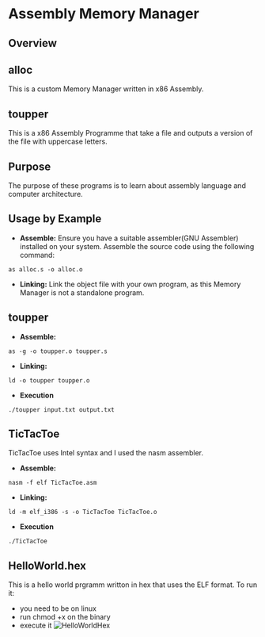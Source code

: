 # Assembly Memory Manager

## Overview
## alloc
This is a custom Memory Manager written in x86 Assembly.

## toupper
This is a x86 Assembly Programme that take a file and outputs a version of the file with uppercase letters.

## Purpose

The purpose of these programs is to learn about assembly language and computer architecture.

## Usage by Example

- **Assemble:**
Ensure you have a suitable assembler(GNU Assembler) installed on your system.
Assemble the source code using the following command:
```
as alloc.s -o alloc.o
```
- **Linking:**
Link the object file with your own program, as this Memory Manager is not a standalone program.

## toupper
- **Assemble:**
```
as -g -o toupper.o toupper.s
```
- **Linking:**
```
ld -o toupper toupper.o
```
- **Execution**
```
./toupper input.txt output.txt
```
## TicTacToe
TicTacToe uses Intel syntax and I used the nasm assembler.
- **Assemble:**
```
nasm -f elf TicTacToe.asm
```
- **Linking:**
```
ld -m elf_i386 -s -o TicTacToe TicTacToe.o
```
- **Execution**
```
./TicTacToe
```
## HelloWorld.hex
This is a hello world prgramm writton in hex that uses the ELF format.
To run it: 
- you need to be on linux
- run chmod +x on the binary
- execute it
![HelloWorldHex](https://github.com/stiangglanda/MyAssemblyPlayground/assets/69088823/5b416968-797c-4fc3-95c5-6ccc39acf310)
